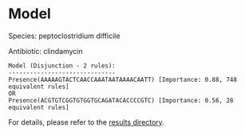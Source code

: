 
# Model

Species: peptoclostridium difficile

Antibiotic: clindamycin

```
Model (Disjunction - 2 rules):
------------------------------
Presence(AAAAAGTACTCAACCAAATAATAAAACAATT) [Importance: 0.88, 748 equivalent rules]
OR
Presence(ACGTGTCGGTGTGGTGCAGATACACCCCGTC) [Importance: 0.56, 28 equivalent rules]

```

For details, please refer to the [results directory](../../../../../results/scm_b/peptoclostridium+difficile/clindamycin/repeat_1/).

